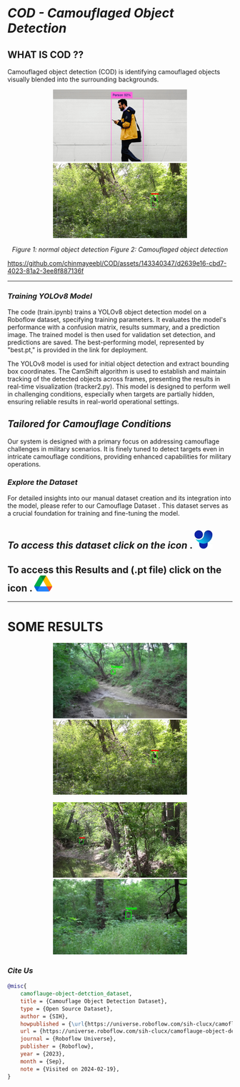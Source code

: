 # *COD - Camouflaged Object Detection*

## WHAT IS COD ?? 

Camouflaged object detection (COD) is identifying camouflaged objects visually blended into the surrounding backgrounds.

<p align="center">
  <img src="normal_human_detection1.png" alt="Image 1" width="300"/>
  <img src="frame_14000.png" alt="Image 2" width="300"/>
</p>

<p align="center">
  <em>Figure 1: normal object detection     </em>
  <em>Figure 2: Camouflaged object detection</em>
</p>


https://github.com/chinmayeebl/COD/assets/143340347/d2639e16-cbd7-4023-81a2-3ee8f887136f

---

### *Training YOLOv8 Model*

The code (train.ipynb) trains a YOLOv8 object detection model on a Roboflow dataset, specifying training parameters. It evaluates the model's performance with a confusion matrix, results summary, and a prediction image. The trained model is then used for validation set detection, and predictions are saved. The best-performing model, represented by "best.pt," is provided in the link for deployment.

The YOLOv8 model is used for initial object detection and extract bounding box coordinates. The CamShift algorithm is used to establish and maintain tracking of the detected objects across frames, presenting the results in real-time visualization (tracker2.py).  This model is designed to perform well in challenging conditions, especially when targets are partially hidden, ensuring reliable results in real-world operational settings.

## *Tailored for Camouflage Conditions*
Our system is designed with a primary focus on addressing camouflage challenges in military scenarios. It is finely tuned to detect targets even in intricate camouflage conditions, providing enhanced capabilities for military operations.

### *Explore the Dataset*
For detailed insights into our manual dataset creation and its integration into the model, please refer to our Camouflage Dataset  . This dataset serves as a crucial foundation for training and fine-tuning the model.

## *To access this dataset click on the icon* . [![YOLO](yolo.jpg)](https://universe.roboflow.com/sih-clucx/camoflauge-object-detction)
## To access this Results and (.pt file) click on the icon . [![YOLO](Google.png)](https://drive.google.com/drive/folders/12LWV9p7aQXD7d9o8pmXrPpT9rqcph1st?usp=sharing)
---

# SOME RESULTS
<p align="center">
  <img src="frame_1400.png" alt="Image 1" width="300"/>
  <img src="frame_14000.png" alt="Image 2" width="300"/>
</p>

<p align="center">
  <img src="frame_20200.png" alt="Image 1" width="300"/>
  <img src="frame_9200.png" alt="Image 2" width="300"/>
</p>

### *Cite Us*

```bibtex
@misc{
    camoflauge-object-detction_dataset,
    title = {Camouflage Object Detection Dataset},
    type = {Open Source Dataset},
    author = {SIH},
    howpublished = {\url{https://universe.roboflow.com/sih-clucx/camoflauge-object-detction}},
    url = {https://universe.roboflow.com/sih-clucx/camoflauge-object-detction},
    journal = {Roboflow Universe},
    publisher = {Roboflow},
    year = {2023},
    month = {Sep},
    note = {Visited on 2024-02-19},
}
